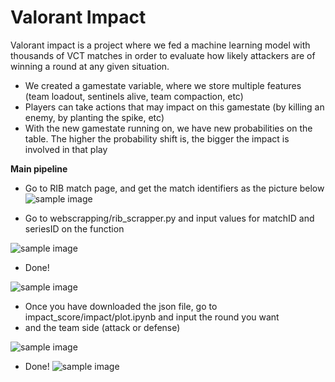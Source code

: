 # Valorant Impact
Valorant impact is a project where we fed a machine learning model with thousands of VCT matches in order to evaluate how likely attackers are of winning a round at any given situation. 

- We created a gamestate variable, where we store multiple features (team loadout, sentinels alive, team compaction, etc)
- Players can take actions that may impact on this gamestate (by killing an enemy, by planting the spike, etc)
- With the new gamestate running on, we have new probabilities on the table. The higher the probability shift is, the bigger the impact is involved in that play

**Main pipeline**
- Go to RIB match page, and get the match identifiers as the picture below
![sample image](https://i.imgur.com/VCwWvrz.png)

- Go to webscrapping/rib_scrapper.py and input values for matchID and seriesID on the function

![sample image](https://i.imgur.com/18ExPfS.png)

- Done!

![sample image](https://i.imgur.com/LPe0UBw.png)

- Once you have downloaded the json file, go to impact_score/impact/plot.ipynb and input the round you want
- and the team side (attack or defense)

![sample image](https://i.imgur.com/J2GOnYz.png)

- Done!
![sample image](https://i.imgur.com/fHw5F6w.png)